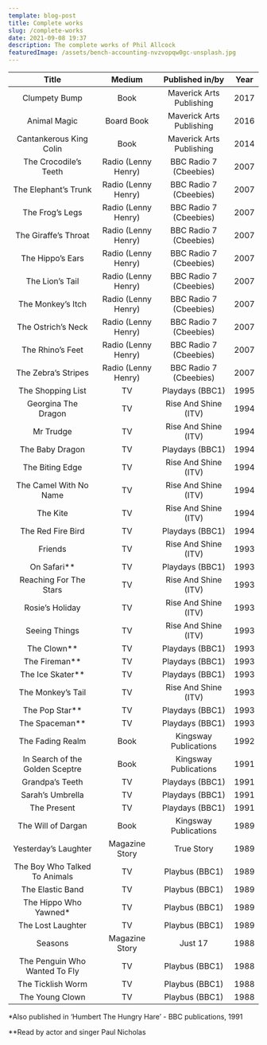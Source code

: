 ```yaml
---
template: blog-post
title: Complete works
slug: /complete-works
date: 2021-09-08 19:37
description: The complete works of Phil Allcock
featuredImage: /assets/bench-accounting-nvzvopqw0gc-unsplash.jpg
---
```

|              Title              |        Medium       |      Published in/by     | Year |
|:-------------------------------:|:-------------------:|:------------------------:|:----:|
|          Clumpety Bump          |         Book        | Maverick Arts Publishing | 2017 |
|           Animal Magic          |      Board Book     | Maverick Arts Publishing | 2016 |
|     Cantankerous King Colin     |         Book        | Maverick Arts Publishing | 2014 |
|      The Crocodile’s Teeth      | Radio (Lenny Henry) |  BBC Radio 7 (Cbeebies)  | 2007 |
|       The Elephant’s Trunk      | Radio (Lenny Henry) |  BBC Radio 7 (Cbeebies)  | 2007 |
|         The Frog’s Legs         | Radio (Lenny Henry) |  BBC Radio 7 (Cbeebies)  | 2007 |
|       The Giraffe’s Throat      | Radio (Lenny Henry) |  BBC Radio 7 (Cbeebies)  | 2007 |
|         The Hippo’s Ears        | Radio (Lenny Henry) |  BBC Radio 7 (Cbeebies)  | 2007 |
|         The Lion’s Tail         | Radio (Lenny Henry) |  BBC Radio 7 (Cbeebies)  | 2007 |
|        The Monkey’s Itch        | Radio (Lenny Henry) |  BBC Radio 7 (Cbeebies)  | 2007 |
|        The Ostrich’s Neck       | Radio (Lenny Henry) |  BBC Radio 7 (Cbeebies)  | 2007 |
|         The Rhino’s Feet        | Radio (Lenny Henry) |  BBC Radio 7 (Cbeebies)  | 2007 |
|       The Zebra’s Stripes       | Radio (Lenny Henry) |  BBC Radio 7 (Cbeebies)  | 2007 |
|        The Shopping List        |          TV         |      Playdays (BBC1)     | 1995 |
|       Georgina The Dragon       |          TV         |   Rise And Shine (ITV)   | 1994 |
|            Mr Trudge            |          TV         |   Rise And Shine (ITV)   | 1994 |
|         The Baby Dragon         |          TV         |      Playdays (BBC1)     | 1994 |
|         The Biting Edge         |          TV         |   Rise And Shine (ITV)   | 1994 |
|      The Camel With No Name     |          TV         |   Rise And Shine (ITV)   | 1994 |
|             The Kite            |          TV         |   Rise And Shine (ITV)   | 1994 |
|        The Red Fire Bird        |          TV         |      Playdays (BBC1)     | 1994 |
|             Friends             |          TV         |   Rise And Shine (ITV)   | 1993 |
|           On Safari**           |          TV         |      Playdays (BBC1)     | 1993 |
|      Reaching For The Stars     |          TV         |   Rise And Shine (ITV)   | 1993 |
|         Rosie’s Holiday         |          TV         |   Rise And Shine (ITV)   | 1993 |
|          Seeing Things          |          TV         |   Rise And Shine (ITV)   | 1993 |
|           The Clown**           |          TV         |      Playdays (BBC1)     | 1993 |
|          The Fireman**          |          TV         |      Playdays (BBC1)     | 1993 |
|         The Ice Skater**        |          TV         |      Playdays (BBC1)     | 1993 |
|        The Monkey’s Tail        |          TV         |   Rise And Shine (ITV)   | 1993 |
|          The Pop Star**         |          TV         |      Playdays (BBC1)     | 1993 |
|          The Spaceman**         |          TV         |      Playdays (BBC1)     | 1993 |
|         The Fading Realm        |         Book        |   Kingsway Publications  | 1992 |
| In Search of the Golden Sceptre |         Book        |   Kingsway Publications  | 1991 |
|         Grandpa’s Teeth         |          TV         |      Playdays (BBC1)     | 1991 |
|         Sarah’s Umbrella        |          TV         |      Playdays (BBC1)     | 1991 |
|           The Present           |          TV         |      Playdays (BBC1)     | 1991 |
|        The Will of Dargan       |         Book        |   Kingsway Publications  | 1989 |
|       Yesterday’s Laughter      |    Magazine Story   |        True Story        | 1989 |
|  The Boy Who Talked To Animals  |          TV         |      Playbus (BBC1)      | 1989 |
|         The Elastic Band        |          TV         |      Playbus (BBC1)      | 1989 |
|      The Hippo Who Yawned*      |          TV         |      Playbus (BBC1)      | 1989 |
|        The Lost Laughter        |          TV         |      Playbus (BBC1)      | 1989 |
|             Seasons             |    Magazine Story   |          Just 17         | 1988 |
|  The Penguin Who Wanted To Fly  |          TV         |      Playbus (BBC1)      | 1988 |
|        The Ticklish Worm        |          TV         |      Playbus (BBC1)      | 1988 |
|         The Young Clown         |          TV         |      Playbus (BBC1)      | 1988 |

*Also published in ‘Humbert The Hungry Hare’ - BBC publications, 1991

**Read by actor and singer Paul Nicholas